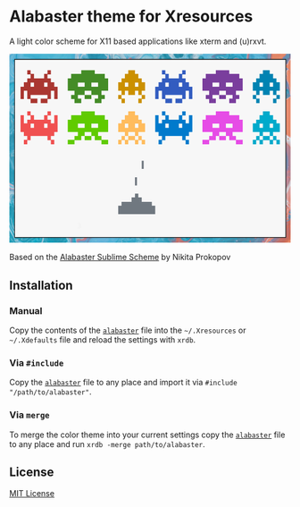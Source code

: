 # Alabaster theme for Xresources

A light color scheme for X11 based applications like xterm and (u)rxvt.

![Colortest](./src/assets/colorTest.png)

Based on the [Alabaster Sublime Scheme](https://github.com/tonsky/sublime-scheme-alabaster) by Nikita Prokopov


## Installation

### Manual
Copy the contents of the [`alabaster`](https://github.com/anmolmathias/xresources-alabaster/blob/main/src/alabaster) file into the `~/.Xresources` or `~/.Xdefaults` file and reload the settings with `xrdb`.

### Via `#include`
Copy the [`alabaster`](https://github.com/anmolmathias/xresources-alabaster/blob/main/src/alabaster) file to any place and import it via `#include "/path/to/alabaster"`.

### Via `merge`
To merge the color theme into your current settings copy the [`alabaster`](https://github.com/anmolmathias/xresources-alabaster/blob/main/src/alabaster) file to any place and run `xrdb -merge path/to/alabaster`.

## License

[MIT License](./LICENSE)
